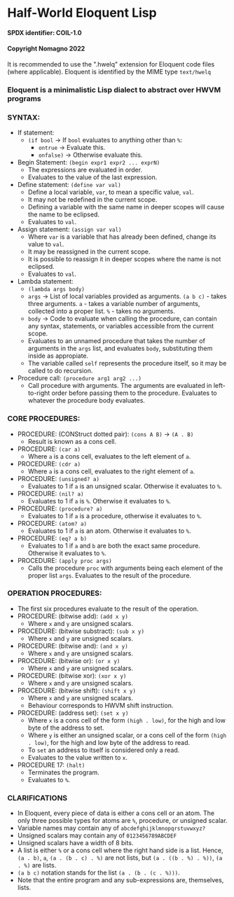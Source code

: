 # Half-World Eloquent Lisp
#### SPDX identifier: COIL-1.0
#### Copyright Nomagno 2022

It is recommended to use the ".hwelq" extension for Eloquent code files (where applicable).
Eloquent is identified by the MIME type `text/hwelq`

### Eloquent is a minimalistic Lisp dialect to abstract over HWVM programs

### SYNTAX:
- If statement:
  * `(if bool` -> If `bool` evaluates to anything other than `%`:
    * `ontrue` -> Evaluate this.
    * `onfalse)` -> Otherwise evaluate this.
- Begin Statement: `(begin expr1 expr2 ... exprN)`
  * The expressions are evaluated in order.
  * Evaluates to the value of the last expression.
- Define statement: `(define var val)`
  * Define a local variable, `var`, to mean a specific value, `val`.
  * It may not be redefined in the current scope.
  * Defining a variable with the same name in deeper scopes will cause the name to be eclipsed.
  * Evaluates to `val`.
- Assign statement: `(assign var val)`
  * Where `var` is a variable that has already been defined, change its value to `val`.
  * It may be reassigned in the current scope.
  * It is possible to reassign it in deeper scopes where the name is not eclipsed.
  * Evaluates to `val`.
- Lambda statement:
  * `(lambda args body)`
  * `args` -> List of local variables provided as arguments. `(a b c)` - takes three arguments. `a` - takes a variable number of arguments, collected into a proper list. `%` - takes no arguments.
  * `body` -> Code to evaluate when calling the procedure, can contain any syntax, statements, or variables accessible from the current scope.
  * Evaluates to an unnamed procedure that takes the number of arguments in the `args` list, and evaluates `body`, substituting them inside as appropiate.
  * The variable called `self` represents the procedure itself, so it may be called to do recursion.
- Procedure call: `(procedure arg1 arg2 ...)`
  * Call procedure with arguments. The arguments are evaluated in left-to-right order before passing them to the procedure. Evaluates to whatever the procedure body evaluates.

### CORE PROCEDURES:
- PROCEDURE: (CONStruct dotted pair): `(cons A B)` -> `(A . B)`
  * Result is known as a cons cell.
- PROCEDURE: `(car a)`
  * Where `a` is a cons cell, evaluates to the left element of `a`.
- PROCEDURE: `(cdr a)`
  * Where `a` is a cons cell, evaluates to the right element of `a`.
- PROCEDURE: `(unsigned? a)`
  * Evaluates to 1 if `a` is an unsigned scalar. Otherwise it evaluates to `%`.
- PROCEDURE: `(nil? a)`
  * Evaluates to 1 if `a` is `%`. Otherwise it evaluates to `%`.
- PROCEDURE: `(procedure? a)`
  * Evaluates to 1 if `a` is a procedure, otherwise it evaluates to `%`.
- PROCEDURE: `(atom? a)`
  * Evaluates to 1 if `a` is an atom. Otherwise it evaluates to `%`.
- PROCEDURE: `(eq? a b)`
  * Evaluates to 1 if `a` and `b` are both the exact same procedure. Otherwise it evaluates to `%`.
- PROCEDURE: `(apply proc args)`
  * Calls the procedure `proc` with arguments being each element of the proper list `args`. Evaluates to the result of the procedure.
### OPERATION PROCEDURES:
- The first six procedures evaluate to the result of the operation.
- PROCEDURE: (bitwise add): `(add x y)`
  * Where `x` and `y` are unsigned scalars.
- PROCEDURE: (bitwise substract): `(sub x y)`
  * Where `x` and `y` are unsigned scalars.
- PROCEDURE: (bitwise and): `(and x y)`
  * Where `x` and `y` are unsigned scalars.
- PROCEDURE: (bitwise or): `(or x y)`
  * Where `x` and `y` are unsigned scalars.
- PROCEDURE: (bitwise xor): `(xor x y)`
  * Where `x` and `y` are unsigned scalars.
- PROCEDURE: (bitwise shift): `(shift x y)`
  * Where `x` and `y` are unsigned scalars.
  * Behaviour corresponds to HWVM shift instruction.
- PROCEDURE: (address set): `(set x y)`
  * Where `x` is a cons cell of the form `(high . low)`, for the high and low byte
    of the address to set.
  * Where `y` is either an unsigned scalar, or a cons cell of the form `(high . low)`,
    for the high and low byte of the address to read.
  * To `set` an address to itself is considered only a read.
  * Evaluates to the value written to `x`.
- PROCEDURE 17: `(halt)`
  * Terminates the program.
  * Evaluates to `%`.

### CLARIFICATIONS
- In Eloquent, every piece of data is either a cons cell or an atom. The only three possible types for atoms are `%`, procedure, or unsigned scalar.
- Variable names may contain any of `abcdefghijklmnopqrstuvwxyz?`
- Unsigned scalars may contain any of `0123456789ABCDEF`
- Unsigned scalars have a width of 8 bits.
- A list is either `%` or a cons cell where the right hand side is a list.
  Hence, `(a . b)`, `a`, `(a . (b . c) . %)` are not lists, but `(a . ((b . %) . %))`, `(a . %)` are lists.
- `(a b c)` notation stands for the list `(a . (b . (c . %)))`.
- Note that the entire program and any sub-expressions are, themselves, lists.
